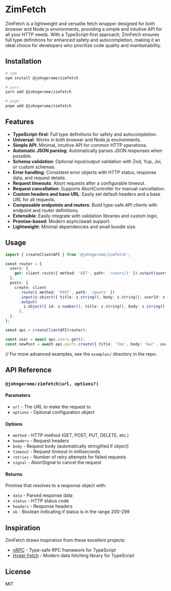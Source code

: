 # ZimFetch

ZimFetch is a lightweight and versatile fetch wrapper designed for both browser and Node.js environments, providing a simple and intuitive API for all your HTTP needs. With a TypeScript-first approach, ZimFetch ensures full type definitions for enhanced safety and autocompletion, making it an ideal choice for developers who prioritize code quality and maintainability.

## Installation

```bash
# npm
npm install @johngerome/zimfetch

# yarn
yarn add @johngerome/zimfetch

# pnpm
pnpm add @johngerome/zimfetch
```

## Features

- **TypeScript-first**: Full type definitions for safety and autocompletion.
- **Universal**: Works in both browser and Node.js environments.
- **Simple API**: Minimal, intuitive API for common HTTP operations.
- **Automatic JSON parsing**: Automatically parses JSON responses when possible.
- **Schema validation**: Optional input/output validation with Zod, Yup, Joi, or custom schemas.
- **Error handling**: Consistent error objects with HTTP status, response data, and request details.
- **Request timeouts**: Abort requests after a configurable timeout.
- **Request cancellation**: Supports AbortController for manual cancellation.
- **Custom headers and base URL**: Easily set default headers and a base URL for all requests.
- **Composable endpoints and routers**: Build type-safe API clients with endpoint and router definitions.
- **Extensible**: Easily integrate with validation libraries and custom logic.
- **Promise-based**: Modern async/await support.
- **Lightweight**: Minimal dependencies and small bundle size.

## Usage

```typescript
import { createClientAPI } from '@johngerome/zimfetch';

const router = {
  users: {
    get: client.route({ method: 'GET', path: '/users/1' }).output(userSchema),
  },
  posts: {
    create: client
      .route({ method: 'POST', path: '/posts' })
      .input(z.object({ title: z.string(), body: z.string(), userId: z.number() }))
      .output(
        z.object({ id: z.number(), title: z.string(), body: z.string(), userId: z.number() })
      ),
  },
};

const api = createClientAPI(router);

const user = await api.users.get();
const newPost = await api.posts.create({ title: 'foo', body: 'bar', userId: 1 });
```

// For more advanced examples, see the `examples/` directory in the repo.

## API Reference

### `@johngerome/zimfetch(url, options?)`

#### Parameters

- `url` - The URL to make the request to
- `options` - Optional configuration object

#### Options

- `method` - HTTP method (GET, POST, PUT, DELETE, etc.)
- `headers` - Request headers
- `body` - Request body (automatically stringified if object)
- `timeout` - Request timeout in milliseconds
- `retries` - Number of retry attempts for failed requests
- `signal` - AbortSignal to cancel the request

#### Returns

Promise that resolves to a response object with:

- `data` - Parsed response data
- `status` - HTTP status code
- `headers` - Response headers
- `ok` - Boolean indicating if status is in the range 200-299

## Inspiration

ZimFetch draws inspiration from these excellent projects:

- [oRPC](https://github.com/unnoq/orpc) - Type-safe RPC framework for TypeScript
- [Hyper Fetch](https://hyperfetch.bettertyped.com/) - Modern data fetching library for TypeScript

## License

MIT
